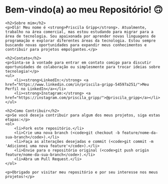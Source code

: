 <h1>Bem-vindo(a) ao meu Repositório! 🙃</h1>

    <h2>Sobre mim</h2>
    <p>Olá! Meu nome é <strong>Priscila Gripp</strong>. Atualmente, trabalho na área comercial, mas estou estudando para migrar para a área de tecnologia. Sou apaixonada por aprender novas linguagens de programação e explorar diferentes áreas da tecnologia. Estou sempre buscando novas oportunidades para expandir meus conhecimentos e contribuir para projetos empolgantes.</p>

    <h2>Contato</h2>
    <p>Sinta-se à vontade para entrar em contato comigo para discutir oportunidades de colaboração ou simplesmente para trocar ideias sobre tecnologia!</p>
    <ul>
        <li><strong>LinkedIn:</strong> <a href="https://www.linkedin.com/in/priscila-gripp-54597a251/">Meu Perfil no LinkedIn</a></li>
        <li><strong>Instagram:</strong> <a href="https://instagram.com/priscila_gripp/">@priscila_gripp</a></li>
    </ul>

    <h2>Como Contribuir</h2>
    <p>Se você deseja contribuir para algum dos meus projetos, siga estas etapas:</p>
    <ol>
        <li>Fork este repositório.</li>
        <li>Crie uma nova branch (<code>git checkout -b feature/nome-da-sua-branch</code>).</li>
        <li>Faça as alterações desejadas e commit (<code>git commit -m 'Adicionei uma nova feature'</code>).</li>
        <li>Envie para o repositório original (<code>git push origin feature/nome-da-sua-branch</code>).</li>
        <li>Abra um Pull Request.</li>
    </ol>

    <p>Obrigado por visitar meu repositório e por seu interesse nos meus projetos!</p>


